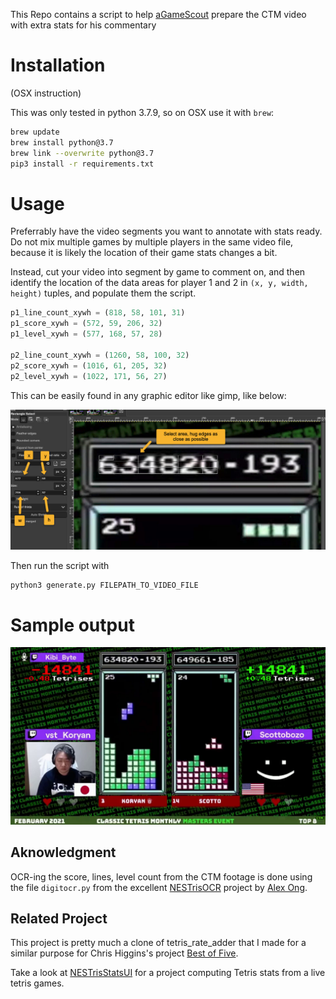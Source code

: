 This Repo contains a script to help [aGameScout](https://www.twitch.tv/agamescout) prepare the CTM video with extra stats for his commentary

# Installation

(OSX instruction)

This was only tested in python 3.7.9, so on OSX use it with `brew`:

```bash
brew update
brew install python@3.7
brew link --overwrite python@3.7
pip3 install -r requirements.txt
```

# Usage

Preferrably have the video segments you want to annotate with stats ready. Do not mix multiple games by multiple players in the same video file, because it is likely the location of their game stats changes a bit.

Instead, cut your video into segment by game to comment on, and then identify the location of the data areas for player 1 and 2 in `(x, y, width, height)` tuples, and populate them the script.

```python
p1_line_count_xywh = (818, 58, 101, 31)
p1_score_xywh = (572, 59, 206, 32)
p1_level_xywh = (577, 168, 57, 28)

p2_line_count_xywh = (1260, 58, 100, 32)
p2_score_xywh = (1016, 61, 205, 32)
p2_level_xywh = (1022, 171, 56, 27)
```

This can be easily found in any graphic editor like gimp, like below:

![Find capture area](./finding_capture_area.jpg)


Then run the script with
```
python3 generate.py FILEPATH_TO_VIDEO_FILE
```

# Sample output

![Sample frame](./sample_frame.jpg)

## Aknowledgment

OCR-ing the score, lines, level count from the CTM footage is done using the file `digitocr.py` from the excellent [NESTrisOCR](https://github.com/alex-ong/NESTrisOCR) project by [Alex Ong](https://github.com/alex-ong).


## Related Project

This project is pretty much a clone of tetris_rate_adder that I made for a similar purpose for Chris Higgins's project [Best of Five](https://www.kickstarter.com/projects/chrishiggins/best-of-five-the-classic-tetris-champions).

Take a look at [NESTrisStatsUI](https://github.com/timotheeg/NESTrisStatsUI) for a project computing Tetris stats from a live tetris games.